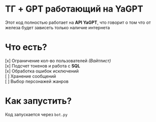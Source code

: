 # ТГ + GPT работающий на YaGPT
Этот код полностью работает на **API YaGPT**, что говорит о том что от железа будет зависеть только наличие интернета
# Что есть?
[x] Ограничение кол-во пользователей *(Вайтлист)*  
[x] Подсчет токенов и работа с **SQL**  
[x] Обработка ошибок исключений  
[ ] Хранение сообщений  
[ ] Выбор персонажей жанров  
# Как запустить?
Код запускается через `bot.py`